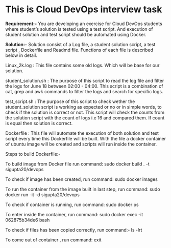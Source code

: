 # This is Cloud DevOps interview task

**Requirement:-** You are developing an exercise for Cloud DevOps students where student’s solution is tested using a test script. And execution of student solution and test script should be automated using Docker.

**Solution:-** Solution consist of a Log file, a student solution script, a test script , Dockerfile and Readmd file. Functions of each file is described below in detail.

Linux_2k.log : This file contains some old logs. Which will be base for our solution.

student_solution.sh : The purpose of this script to read the log file and filter the logs for June 18 between 02:00 - 04:00. This script is a combination of cat, grep and awk commands to filter the logs and search for specific logs.

test_script.sh : The purpose of this script to check wether the student_solution script is working as expected or no or in simple words, to check if the solution is correct or not. This script will check the counts from the solution script with the count of logs i.e 16 and compared them. If count is equal then solution is correct.

Dockerfile : This file will automate the execution of both solution and test script every time this Dockerfile will be built. With the file a docker container of ubuntu image will be created and scripts will run inside the container.

Steps to build Dockerfile:-

To build image from Docker file run command: 
sudo docker build . -t sigupta20/devops

To check if image has been created, run command: 
sudo docker images

To run the container from the image built in last step, run command: 
sudo docker run -it -d sigupta20/devops

To check if container is running, run command: 
sudo docker ps

To enter inside the container, run command: 
sudo docker exec -it 062875b34de6 bash

To check if files has been copied correctly, run command:-
ls -lrt

To come out of container , run command: 
exit











